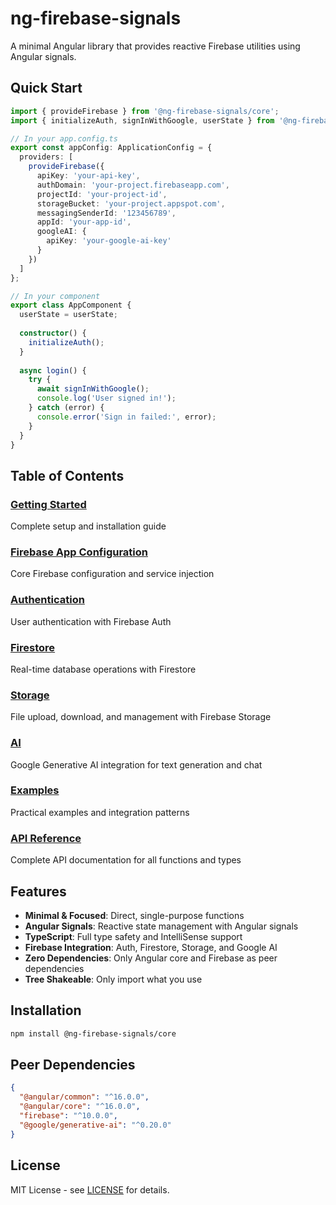 # ng-firebase-signals

A minimal Angular library that provides reactive Firebase utilities using Angular signals.

## Quick Start

```typescript
import { provideFirebase } from '@ng-firebase-signals/core';
import { initializeAuth, signInWithGoogle, userState } from '@ng-firebase-signals/core';

// In your app.config.ts
export const appConfig: ApplicationConfig = {
  providers: [
    provideFirebase({
      apiKey: 'your-api-key',
      authDomain: 'your-project.firebaseapp.com',
      projectId: 'your-project-id',
      storageBucket: 'your-project.appspot.com',
      messagingSenderId: '123456789',
      appId: 'your-app-id',
      googleAI: {
        apiKey: 'your-google-ai-key'
      }
    })
  ]
};

// In your component
export class AppComponent {
  userState = userState;
  
  constructor() {
    initializeAuth();
  }
  
  async login() {
    try {
      await signInWithGoogle();
      console.log('User signed in!');
    } catch (error) {
      console.error('Sign in failed:', error);
    }
  }
}
```

## Table of Contents

### [Getting Started](docs/getting-started.md)
Complete setup and installation guide

### [Firebase App Configuration](docs/firebase-app.md)
Core Firebase configuration and service injection

### [Authentication](docs/authentication.md)
User authentication with Firebase Auth

### [Firestore](docs/firestore.md)
Real-time database operations with Firestore

### [Storage](docs/storage.md)
File upload, download, and management with Firebase Storage

### [AI](docs/ai.md)
Google Generative AI integration for text generation and chat

### [Examples](docs/examples.md)
Practical examples and integration patterns

### [API Reference](docs/api-reference.md)
Complete API documentation for all functions and types

## Features

- **Minimal & Focused**: Direct, single-purpose functions
- **Angular Signals**: Reactive state management with Angular signals
- **TypeScript**: Full type safety and IntelliSense support
- **Firebase Integration**: Auth, Firestore, Storage, and Google AI
- **Zero Dependencies**: Only Angular core and Firebase as peer dependencies
- **Tree Shakeable**: Only import what you use

## Installation

```bash
npm install @ng-firebase-signals/core
```

## Peer Dependencies

```json
{
  "@angular/common": "^16.0.0",
  "@angular/core": "^16.0.0",
  "firebase": "^10.0.0",
  "@google/generative-ai": "^0.20.0"
}
```

## License

MIT License - see [LICENSE](LICENSE) for details.
